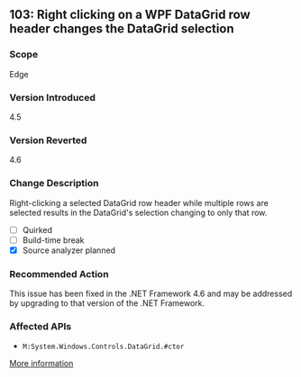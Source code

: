 ## 103: Right clicking on a WPF DataGrid row header changes the DataGrid selection

### Scope
Edge

### Version Introduced
4.5

### Version Reverted
4.6

### Change Description
Right-clicking a selected DataGrid row header while multiple rows are selected results in the DataGrid's selection changing to only that row.

- [ ] Quirked
- [ ] Build-time break
- [x] Source analyzer planned

### Recommended Action
This issue has been fixed in the .NET Framework 4.6 and may be addressed by upgrading to that version of the .NET Framework.

### Affected APIs
* `M:System.Windows.Controls.DataGrid.#ctor`

[More information](http://connect.microsoft.com/VisualStudio/feedback/details/1001771/right-clicking-on-wpf-data-grid-row-header-changes-selection)

